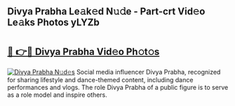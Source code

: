 ## Divya Prabha Le𝚊k𝚎d N𝚞𝚍e - Part-crt Vid𝚎o Le𝚊ks Photos yLYZb

# <h2><a href="http://fbde2q.evod.top/?m=Divya+Prabha">🔗 👉🔴 Divya Prabha Vid𝚎o Ph𝚘t𝚘s</a></h2>

[![Divya Prabha N𝚞d𝚎s](https://i.imgur.com/8V9OHl7.gif)](http://fbde2q.evod.top/?m=Divya+Prabha)
Social media influencer Divya Prabha, recognized for sharing lifestyle and dance-themed content, including dance performances and vlogs. The role Divya Prabha of a public figure is to serve as a role model and inspire others. 
